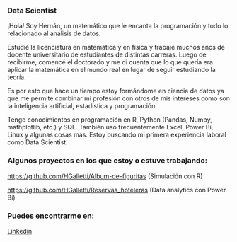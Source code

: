 ### Data Scientist

¡Hola! Soy Hernán, un matemático que le encanta la programación y todo lo relacionado al análisis de datos.

Estudié la licenciatura en matemática y en física y trabajé muchos años de docente universitario de estudiantes de distintas carreras. Luego de recibirme, comencé el doctorado y me di cuenta que lo que quería era aplicar la matemática en el mundo real en lugar de seguir estudiando la teoría.

Es por esto que hace un tiempo estoy formándome en ciencia de datos ya que me permite combinar mi profesión con otros de mis intereses como son la inteligencia artificial, estadística y programación.

Tengo conocimientos en programación en R, Python (Pandas, Numpy, mathplotlib, etc.) y SQL. También uso frecuentemente Excel, Power Bi, Linux y algunas cosas más. Estoy buscando mi primera experiencia laboral como Data Scientist.

### Algunos proyectos en los que estoy o estuve trabajando:

https://github.com/HGalletti/Album-de-figuritas (Simulación con R)

https://github.com/HGalletti/Reservas_hoteleras (Data analytics con Power Bi)

### Puedes encontrarme en:

[Linkedin](https://www.linkedin.com/in/hern%C3%A1n-galletti/)
